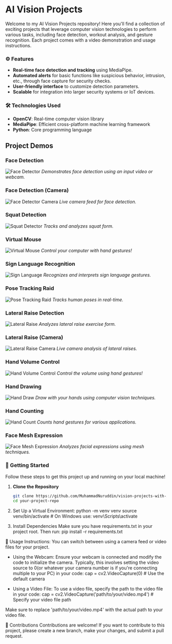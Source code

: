 # AI Vision Projects

Welcome to my AI Vision Projects repository! Here you'll find a collection of exciting projects that leverage computer vision technologies to perform various tasks, including face detection, workout analysis, and gesture recognition. Each project comes with a video demonstration and usage instructions.

### ⚙️ Features
- **Real-time face detection and tracking** using MediaPipe.
- **Automated alerts** for basic functions like suspicious behavior, intrusion, etc., through face capture for security checks.
- **User-friendly interface** to customize detection parameters.
- **Scalable** for integration into larger security systems or IoT devices.

### 🛠️ Technologies Used
- **OpenCV**: Real-time computer vision library
- **MediaPipe**: Efficient cross-platform machine learning framework
- **Python**: Core programming language

## Project Demos

### Face Detection
![Face Detector](https://videoapi-muybridge.vimeocdn.com/animated-thumbnails/image/91cdaba9-9d55-48f5-86fd-65cd8626685a.gif?ClientID=sulu&Date=1730580970&Signature=884287ca054a54378d472debb682630ec65214bc)
*Demonstrates face detection using an input video or webcam.*

### Face Detection (Camera)
![Face Detector Camera](https://videoapi-muybridge.vimeocdn.com/animated-thumbnails/image/49cc1048-f295-431f-965d-ca9518aaa09f.gif?ClientID=sulu&Date=1730582921&Signature=24768b7ffe535dcd3b29791b1160c129db0be2f1)
*Live camera feed for face detection.*

### Squat Detection
![Squat Detector](https://videoapi-muybridge.vimeocdn.com/animated-thumbnails/image/213496ed-9e35-49d5-91ce-511cb956efc9.gif?ClientID=sulu&Date=1730581214&Signature=85c2ef9a290bb7514760fc8aa8868d0d85dc71d5)
*Tracks and analyzes squat form.*

### Virtual Mouse
![Virtual Mouse](https://videoapi-muybridge.vimeocdn.com/animated-thumbnails/image/398a9004-a484-47b5-af45-f2641c08aadf.gif?ClientID=sulu&Date=1730581403&Signature=b0ec9dfe06c0f50690a2cb9e5dd0ca5a432aa0bd)
*Control your computer with hand gestures!*

### Sign Language Recognition
![Sign Language](https://videoapi-muybridge.vimeocdn.com/animated-thumbnails/image/2f7e113a-718c-459a-bf0b-03faa4587f89.gif?ClientID=sulu&Date=1730581645&Signature=9e5f2746202aa755f1e7ba489832fb4714b7cff7)
*Recognizes and interprets sign language gestures.*

### Pose Tracking Raid
![Pose Tracking Raid](https://videoapi-muybridge.vimeocdn.com/animated-thumbnails/image/4461fa30-8efa-4dfd-9d59-7a02e660864a.gif?ClientID=sulu&Date=1730581798&Signature=d73e67871810e1aa018d3ed52fccad31c7ce9feb)
*Tracks human poses in real-time.*

### Lateral Raise Detection
![Lateral Raise](https://videoapi-muybridge.vimeocdn.com/animated-thumbnails/image/346742cc-23da-480d-ad76-d756ff0622c4.gif?ClientID=sulu&Date=1730581936&Signature=4ceb902025aad9773db1f151fa6cd554730eb10c)
*Analyzes lateral raise exercise form.*

### Lateral Raise (Camera)
![Lateral Raise Camera](https://videoapi-muybridge.vimeocdn.com/animated-thumbnails/image/211d44d9-c25f-4faf-8f1f-23ea2bfc0697.gif?ClientID=sulu&Date=1730582071&Signature=02bd214accff3b852aad26006606b2f63206e0a5)
*Live camera analysis of lateral raises.*

### Hand Volume Control
![Hand Volume Control](https://videoapi-muybridge.vimeocdn.com/animated-thumbnails/image/fd2f7d90-7a43-4e14-8bed-5a085a085f14.gif?ClientID=sulu&Date=1730582279&Signature=94783000d0fe68dec592c53acc39808b86a6425e)
*Control the volume using hand gestures!*

### Hand Drawing
![Hand Draw](https://videoapi-muybridge.vimeocdn.com/animated-thumbnails/image/64574ac0-828a-4ebc-b38f-19c7e02a039e.gif?ClientID=sulu&Date=1730582480&Signature=34ec69f28be20d7518875e0589820d9d8950c279)
*Draw with your hands using computer vision techniques.*

### Hand Counting
![Hand Count](https://videoapi-muybridge.vimeocdn.com/animated-thumbnails/image/9202e4fd-c60b-4eb2-8151-291001f0964b.gif?ClientID=sulu&Date=1730582606&Signature=486787f351c16097ec2a4a114e53eb80bcfe6ee7)
*Counts hand gestures for various applications.*

### Face Mesh Expression
![Face Mesh Expression](https://videoapi-muybridge.vimeocdn.com/animated-thumbnails/image/219a9791-0b61-4de4-af6e-4d949635a0a0.gif?ClientID=sulu&Date=1730582755&Signature=3ee5d655691f324aa1a921b869d126c675fe9e3c)
*Analyzes facial expressions using mesh techniques.*


### 🚀 Getting Started

Follow these steps to get this project up and running on your local machine!

1. **Clone the Repository**
   ```bash
   git clone https://github.com/MuhammadNuruddin/vision-projects-with-AI-ML.git
   cd your-project-repo


2. Set Up a Virtual Environment:
   python -m venv venv
   source venv/bin/activate  # On Windows use: venv\Scripts\activate 


3. Install Dependencies Make sure you have requirements.txt in your project root. Then run:
   pip install -r requirements.txt


🎥 Usage Instructions:
You can switch between using a camera feed or video files for your project.

- Using the Webcam: Ensure your webcam is connected and modify the code to initialize the camera. Typically, this involves setting the video source to 0(or whatever your camera number is if you're connecting multiple to your PC) in your code:
    cap = cv2.VideoCapture(0)  # Use the default camera

- Using a Video File: To use a video file, specify the path to the video file in your code:
    cap = cv2.VideoCapture('path/to/your/video.mp4')  # Specify your video file path

Make sure to replace 'path/to/your/video.mp4' with the actual path to your video file.

🤝 Contributions
Contributions are welcome! If you want to contribute to this project, please create a new branch, make your changes, and submit a pull request.